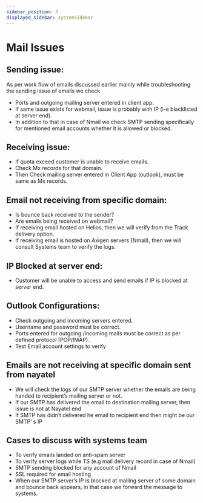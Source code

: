 ```yaml
---
sidebar_position: 3
displayed_sidebar: systemSidebar
---
```


# Mail Issues

## Sending issue:

As per work flow of emails discussed earlier mainly while troubleshooting the
sending issue of emails we check

- Ports and outgoing mailing server entered in client app.
- If same issue exists for webmail, issue is probably with IP (i-e blacklisted at server
end).
- In addition to that in case of Nmail we check SMTP sending specifically for
mentioned email accounts whether it is allowed or blocked.

## Receiving issue:

- If quota exceed customer is unable to receive emails.
- Check Mx records for that domain.
- Then Check mailing server entered in Client App (outlook), must be same as Mx
records.

## Email not receiving from specific domain:

- Is bounce back received to the sender?
- Are emails being received on webmail?
- If receiving email hosted on Helios, then we will verify from the Track delivery
option.
- If receiving email is hosted on Axigen servers (Nmail), then we will consult Systems
team to verify the logs.

## IP Blocked at server end:
- Customer will be unable to access and send emails if IP is blocked at server end.

## Outlook Configurations:

- Check outgoing and incoming servers entered.
- Username and password must be correct.
- Ports entered for outgoing /incoming mails must be correct as per defined
protocol (POP/IMAP).
- Test Email account settings to verify

## Emails are not receiving at specific domain sent from nayatel
- We will check the logs of our SMTP server whether the emails are being handed
to recipient’s mailing server or not.
- If our SMTP has delivered the email to destination mailing server, then issue is not
at Nayatel end
- If SMTP has didn’t delivered he email to recipient end then might be our SMTP’ s
IP


## Cases to discuss with systems team
- To verify emails landed on anti-spam server
- To verify server logs while TS (e.g mail delivery record in case of Nmail)
- SMTP sending blocked for any account of Nmail
- SSL required for email hosting
- When our SMTP server’s IP is blocked at mailing server of some domain and
bounce back appears, in that case we forward the message to systems.
